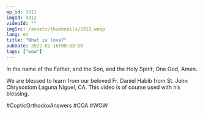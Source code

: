 ```yaml
---
wp_id: 3311
imgId: 3312
videoId: ""
imgSrc: /assets/thumbnails/3312.webp
lang: en
title: "What is love?"
pubDate: 2022-02-16T08:53:50
tags: ["wow"]
---
```


<!-- page: 6 -->

<p>In the name of the Father, and the Son, and the Holy Spirit; One God, Amen.</p>
<p>We are blessed to learn from our beloved Fr. Daniel Habib from St. John Chrysostom Laguna Niguel, CA. This video is of course used with his blessing.</p>
<p>#CopticOrthodoxAnswers #COA #WOW</p>
